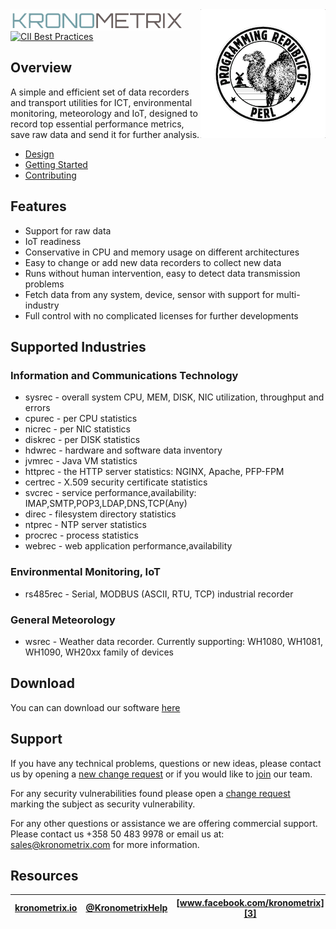 <img src="https://github.com/kronometrix/recording/blob/master/docs/img/k-logo.png" align="left" height="35" width="275" />
<img src="https://github.com/kronometrix/recording/blob/master/docs/img/perl_logo.png" align="right" />
<br/>

[![CII Best Practices](https://bestpractices.coreinfrastructure.org/projects/1855/badge)](https://bestpractices.coreinfrastructure.org/projects/1855)

## Overview

A simple and efficient set of data recorders and transport utilities for ICT, 
environmental monitoring, meteorology and IoT, designed to record top essential 
performance metrics, save raw data and send it for further analysis.

* [Design](docs/design.md)
* [Getting Started](docs/start.md)
* [Contributing](docs/contributing.md)

## Features

* Support for raw data
* IoT readiness
* Conservative in CPU and memory usage on different architectures 
* Easy to change or add new data recorders to collect new data 
* Runs without human intervention, easy to detect data transmission problems
* Fetch data from any system, device, sensor with support for multi-industry
* Full control with no complicated licenses for further developments 

## Supported Industries

### Information and Communications Technology

 * sysrec - overall system CPU, MEM, DISK, NIC utilization, throughput and errors
 * cpurec - per CPU statistics
 * nicrec - per NIC statistics
 * diskrec - per DISK statistics
 * hdwrec - hardware and software data inventory
 * jvmrec - Java VM statistics
 * httprec - the HTTP server statistics: NGINX, Apache, PFP-FPM
 * certrec - X.509 security certificate statistics
 * svcrec - service performance,availability: IMAP,SMTP,POP3,LDAP,DNS,TCP(Any)
 * direc - filesystem directory statistics
 * ntprec - NTP server statistics
 * procrec - process statistics
 * webrec - web application performance,availability

### Environmental Monitoring, IoT

 * rs485rec - Serial, MODBUS (ASCII, RTU, TCP) industrial recorder
 
### General Meteorology

 * wsrec - Weather data recorder. Currently supporting: WH1080, WH1081, WH1090, WH20xx family of devices

## Download 

You can can download our software [here](docs/start.md)

## Support

If you have any technical problems, questions or new ideas, please 
contact us by opening a [new change request](https://github.com/kronometrix/recording/issues) or if you would like to [join](docs/contributing.md) our team.

For any security vulnerabilities found please open a 
[change request](https://github.com/kronometrix/recording/issues) marking 
the subject as security vulnerability.

For any other questions or assistance we are offering commercial support. 
Please contact us +358 50 483 9978 or email us at: sales@kronometrix.com for
more information.
  
## Resources

| [kronometrix.io][1] | [@KronometrixHelp][2] | [www.facebook.com/kronometrix][3] |
| ----------------------- | ------------- | --------------------- |

[1]: https://kronometrix.io/
[2]: https://twitter.com/KronometrixHelp
[3]: https://www.facebook.com/kronometrix

